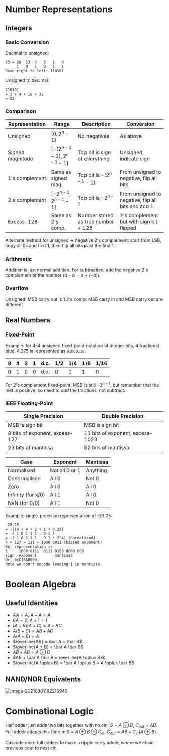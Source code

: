 # Number Representations

## Integers

### Basic Conversion

Decimal to unsigned:

```
53 = 26  13  6   3   1   0
     1   0   1   0   1   1
Read right to left: 110101
```

Unsigned to decimal:

```
110101
= 1 + 4 + 16 + 32
= 53
```

### Comparison

| Representation   | Range                       | Description                        | Conversion                                         |
| ---------------- | --------------------------- | ---------------------------------- | -------------------------------------------------- |
| Unsigned         | $[0, 2^n - 1]$              | No negatives                       | As above                                           |
| Signed magnitude | $[-(2^{n-1}-1), 2^{n-1}-1]$ | Top bit is sign of everything      | Unsigned, indicate sign                            |
| 1's complement   | Same as signed mag.         | Top bit is $-(2^{n-1}-1)$          | From unsigned to negative, flip all bits           |
| 2's complement   | $[-2^{n-1}, 2^{n-1}-1]$     | Top bit is $-2^{n-1}$              | From unsigned to negative, flip all bits and add 1 |
| Excess-128       | Same as 2's comp.           | Number stored as true number + 128 | 2's complement but with sign bit flipped           |

Alternate method for unsigned -> negative 2's complement: start from LSB, copy all 0s and first 1, then flip all bits past the first 1.

### Arithmetic

Addition is just normal addition.
For subtraction, add the negative 2's complement of the number ($a - b = a + (-b)$).

### Overflow

Unsigned: MSB carry out is 1
2's comp: MSB carry in and MSB carry out are different

## Real Numbers

### Fixed-Point

Example: for 4-4 unsigned fixed-point notation (4 integer bits, 4 fractional bits), 4.375 is represented as `01000110`.

| 8    | 4    | 2    | 1    | d.p. | 1/2  | 1/4  | 1/8  | 1/16 |
| ---- | ---- | ---- | ---- | ---- | ---- | ---- | ---- | ---- |
| 0    | 1    | 0    | 0    | d.p. | 0    | 1    | 1    | 0    |

For 2's complement fixed-point, MSB is still $-2^{n-1}$, but remember that the rest is positive, so need to *add* the fractions, not subtract.

### IEEE Floating-Point

| Single Precision               | Double Precision                 |
| ------------------------------ | -------------------------------- |
| MSB is sign bit                | MSB is sign bit                  |
| 8 bits of exponent, excess-127 | 11 bits of exponent, excess-1023 |
| 23 bits of mantissa            | 52 bits of mantissa              |

| Case               | Exponent       | Mantissa |
| ------------------ | -------------- | -------- |
| Normalised         | Not all 0 or 1 | Anything |
| Denormalised       | All 0          | Not 0    |
| Zero               | All 0          | All 0    |
| Infinity (for x/0) | All 1          | All 0    |
| NaN (for 0/0)      | All 1          | Not 0    |

Example: single-precision representation of -23.25:

```
-23.25
= -(16 + 4 + 2 + 1 + 0.25)
= -( 1 0 1 1 1 . 0 1 )
= -( 1.0 1 1 1   0 1 * 2^4) (normalised)
4 + 127 = 131 = 1000 0011 (biased exponent)
So, representation is
1     1000 0111  0111 0100 0000 000
sign  exponent        mantissa
Or, 0xC1BA0000.
Note we don't encode leading 1 in mantissa.
```

# Boolean Algebra

## Useful Identities

- $AA = A$, $A + A = A$
- $0A = 0$, $A + 1 = 1$
- $(A+B)(A+C) = A + BC$
- $A(B+C) = AB + AC$
- $A(A+B) = A$
- $\overline{AB} = \bar A + \bar B$
- $\overline{A + B} = \bar A \bar B$
- $A\bar B + \bar A B = A \oplus B$
- $AB + \bar A \bar B = \overline{A \oplus B}$
- $\overline{A \oplus B} = \bar A \oplus B = A \oplus \bar B$

## NAND/NOR Equivalents

![image-20210301162216940](file://D:\GitHub\beans\uni\CSSE2010\LectureNotes\images\image-20210301162216940.png?lastModify=1622788589)

# Combinational Logic

Half adder just adds two bits together with no cin; $S = A \oplus B$, $C_{out} = AB$.
Full adder adapts this for cin: $S = A \oplus B \oplus C_{in}$, $C_{out} = AB + C_{in}(A \oplus B)$ .

Cascade more full adders to make a ripple carry adder, where we chain previous cout to next cin.

